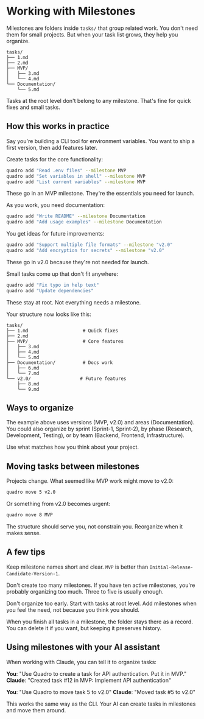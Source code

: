 # Working with Milestones

Milestones are folders inside `tasks/` that group related work. You don't need them for small projects. But when your task list grows, they help you organize.

```
tasks/
├── 1.md
├── 2.md
├── MVP/
│   ├── 3.md
│   └── 4.md
└── Documentation/
    └── 5.md
```

Tasks at the root level don't belong to any milestone. That's fine for quick fixes and small tasks.

## How this works in practice

Say you're building a CLI tool for environment variables. You want to ship a first version, then add features later.

Create tasks for the core functionality:

```bash
quadro add "Read .env files" --milestone MVP
quadro add "Set variables in shell" --milestone MVP
quadro add "List current variables" --milestone MVP
```

These go in an MVP milestone. They're the essentials you need for launch.

As you work, you need documentation:

```bash
quadro add "Write README" --milestone Documentation
quadro add "Add usage examples" --milestone Documentation
```

You get ideas for future improvements:

```bash
quadro add "Support multiple file formats" --milestone "v2.0"
quadro add "Add encryption for secrets" --milestone "v2.0"
```

These go in v2.0 because they're not needed for launch.

Small tasks come up that don't fit anywhere:

```bash
quadro add "Fix typo in help text"
quadro add "Update dependencies"
```

These stay at root. Not everything needs a milestone.

Your structure now looks like this:

```
tasks/
├── 1.md                    # Quick fixes
├── 2.md
├── MVP/                    # Core features
│   ├── 3.md
│   ├── 4.md
│   └── 5.md
├── Documentation/          # Docs work
│   ├── 6.md
│   └── 7.md
└── v2.0/                  # Future features
    ├── 8.md
    └── 9.md
```

## Ways to organize

The example above uses versions (MVP, v2.0) and areas (Documentation). You could also organize by sprint (Sprint-1, Sprint-2), by phase (Research, Development, Testing), or by team (Backend, Frontend, Infrastructure).

Use what matches how you think about your project.

## Moving tasks between milestones

Projects change. What seemed like MVP work might move to v2.0:

```bash
quadro move 5 v2.0
```

Or something from v2.0 becomes urgent:

```bash
quadro move 8 MVP
```

The structure should serve you, not constrain you. Reorganize when it makes sense.

## A few tips

Keep milestone names short and clear. `MVP` is better than `Initial-Release-Candidate-Version-1`.

Don't create too many milestones. If you have ten active milestones, you're probably organizing too much. Three to five is usually enough.

Don't organize too early. Start with tasks at root level. Add milestones when you feel the need, not because you think you should.

When you finish all tasks in a milestone, the folder stays there as a record. You can delete it if you want, but keeping it preserves history.

## Using milestones with your AI assistant

When working with Claude, you can tell it to organize tasks:

**You**: "Use Quadro to create a task for API authentication. Put it in MVP."
**Claude**: "Created task #12 in MVP: Implement API authentication"

**You**: "Use Quadro to move task 5 to v2.0"
**Claude**: "Moved task #5 to v2.0"

This works the same way as the CLI. Your AI can create tasks in milestones and move them around.
